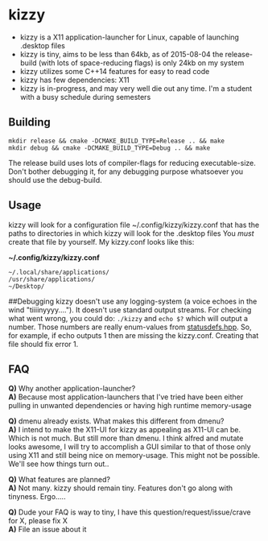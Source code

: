 # kizzy
* kizzy is a X11 application-launcher for Linux, capable of launching .desktop files
* kizzy is tiny, aims to be less than 64kb, as of 2015-08-04 the release-build (with lots of space-reducing flags) is only 24kb on my system
* kizzy utilizes some C++14 features for easy to read code
* kizzy has few dependencies: X11
* kizzy is in-progress, and may very well die out any time. I'm a student with a busy schedule during semesters

## Building
`mkdir release && cmake -DCMAKE_BUILD_TYPE=Release .. && make` <br> `mkdir debug && cmake -DCMAKE_BUILD_TYPE=Debug .. && make`

The release build uses lots of compiler-flags for reducing executable-size. Don't bother debugging it, for any debugging purpose whatsoever you should use the debug-build.

## Usage
kizzy will look for a configuration file ~/.config/kizzy/kizzy.conf that has the paths to directories in which kizzy will look for the .desktop files
You _must_ create that file by yourself. My kizzy.conf looks like this:

<b>~/.config/kizzy/kizzy.conf</b>
```
~/.local/share/applications/
/usr/share/applications/
~/Desktop/
```

##Debugging
kizzy doesn't use any logging-system (a voice echoes in the wind "tiiiinyyyy...."). It doesn't use standard output streams. For checking what went wrong, you could do: `./kizzy` and `echo $?` which will output a number. Those numbers are really enum-values from <a href="https://github.com/Kuxe/kizzy/blob/master/include/statusdefs.hpp">statusdefs.hpp</a>. So, for example, if echo outputs 1 then are missing the kizzy.conf. Creating that file should fix error 1. 

## FAQ
<b>Q)</b> Why another application-launcher?<br>
<b>A)</b> Because most application-launchers that I've tried have been either pulling in unwanted dependencies or having high runtime memory-usage<p>

<b>Q)</b> dmenu already exists. What makes this different from dmenu?<br>
<b>A)</b> I intend to make the X11-UI for kizzy as appealing as X11-UI can be. Which is not much. But still more than dmenu. I think alfred and mutate looks awesome, I will try to accomplish a GUI similar to that of those only using X11 and still being nice on memory-usage. This might not be possible. We'll see how things turn out..<p>

<b>Q)</b> What features are planned?<br>
<b>A)</b> Not many. kizzy should remain tiny. Features don't go along with tinyness. Ergo.....<p>

<b>Q)</b> Dude your FAQ is way to tiny, I have this question/request/issue/crave for X, please fix X<br>
<b>A)</b> File an issue about it<p>
